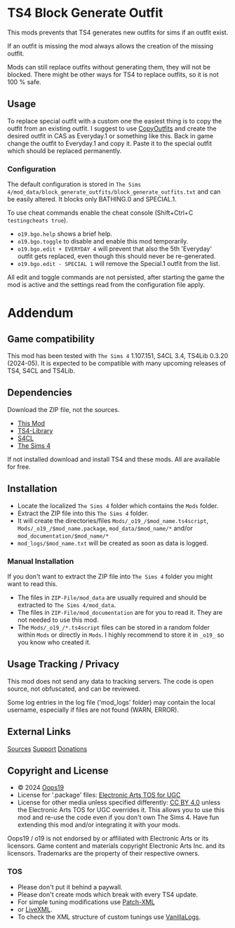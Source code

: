 # TS4 Block Generate Outfit

This mods prevents that TS4 generates new outfits for sims if an outfit exist.

If an outfit is missing the mod always allows the creation of the missing outfit.

Mods can still replace outfits without generating them, they will not be blocked. 
There might be other ways for TS4 to replace outfits, so it is not 100 % safe.

## Usage
To replace special outfit with a custom one the easiest thing is to copy the outfit from an existing outfit.
I suggest to use [CopyOutfits](https://github.com/Oops19/TS4-CopyOutfits) and create the desired outfit in CAS as Everyday.1 or something like this.
Back in game change the outfit to Everyday.1 and copy it.
Paste it to the special outfit which should be replaced permanently.

### Configuration
The default configuration is stored in `The Sims 4/mod_data/block_generate_outfits/block_generate_outfits.txt` and can be easily altered.
It blocks only BATHING.0 and SPECIAL.1.

To use cheat commands enable the cheat console (Shift+Ctrl+C `testingcheats true`).
* `o19.bgo.help` shows a brief help.
* `o19.bgo.toggle` to disable and enable this mod temporarily.
* `o19.bgo.edit + EVERYDAY 4` will prevent that also the 5th 'Everyday' outfit gets replaced, even though this should never be re-generated.
* `o19.bgo.edit - SPECIAL 1` will remove the Special.1 outfit from the list.

All edit and toggle commands are not persisted, after starting the game the mod is active and the settings read from the configuration file apply.


# Addendum

## Game compatibility
This mod has been tested with `The Sims 4` 1.107.151, S4CL 3.4, TS4Lib 0.3.20 (2024-05).
It is expected to be compatible with many upcoming releases of TS4, S4CL and TS4Lib.

## Dependencies
Download the ZIP file, not the sources.
* [This Mod](../../releases/latest)
* [TS4-Library](https://github.com/Oops19/TS4-Library/releases/latest)
* [S4CL](https://github.com/ColonolNutty/Sims4CommunityLibrary/releases/latest)
* [The Sims 4](https://www.ea.com/games/the-sims/the-sims-4)

If not installed download and install TS4 and these mods.
All are available for free.

## Installation
* Locate the localized `The Sims 4` folder which contains the `Mods` folder.
* Extract the ZIP file into this `The Sims 4` folder.
* It will create the directories/files `Mods/_o19_/$mod_name.ts4script`, `Mods/_o19_/$mod_name.package`, `mod_data/$mod_name/*` and/or `mod_documentation/$mod_name/*`
* `mod_logs/$mod_name.txt` will be created as soon as data is logged.

### Manual Installation
If you don't want to extract the ZIP file into `The Sims 4` folder you might want to read this. 
* The files in `ZIP-File/mod_data` are usually required and should be extracted to `The Sims 4/mod_data`.
* The files in `ZIP-File/mod_documentation` are for you to read it. They are not needed to use this mod.
* The `Mods/_o19_/*.ts4script` files can be stored in a random folder within `Mods` or directly in `Mods`. I highly recommend to store it in `_o19_` so you know who created it.

## Usage Tracking / Privacy
This mod does not send any data to tracking servers. The code is open source, not obfuscated, and can be reviewed.

Some log entries in the log file ('mod_logs' folder) may contain the local username, especially if files are not found (WARN, ERROR).

## External Links
[Sources](https://github.com/Oops19/)
[Support](https://discord.gg/d8X9aQ3jbm)
[Donations](https://www.patreon.com/o19)

## Copyright and License
* © 2024 [Oops19](https://github.com/Oops19)
* License for '.package' files: [Electronic Arts TOS for UGC](https://tos.ea.com/legalapp/WEBTERMS/US/en/PC/)  
* License for other media unless specified differently: [CC BY 4.0](https://creativecommons.org/licenses/by/4.0/) unless the Electronic Arts TOS for UGC overrides it.
This allows you to use this mod and re-use the code even if you don't own The Sims 4.
Have fun extending this mod and/or integrating it with your mods.

Oops19 / o19 is not endorsed by or affiliated with Electronic Arts or its licensors.
Game content and materials copyright Electronic Arts Inc. and its licensors. 
Trademarks are the property of their respective owners.

### TOS
* Please don't put it behind a paywall.
* Please don't create mods which break with every TS4 update.
* For simple tuning modifications use [Patch-XML](https://github.com/Oops19/TS4-PatchXML) 
* or [LiveXML](https://github.com/Oops19/TS4-LiveXML).
* To check the XML structure of custom tunings use [VanillaLogs](https://github.com/Oops19/TS4-VanillaLogs).

